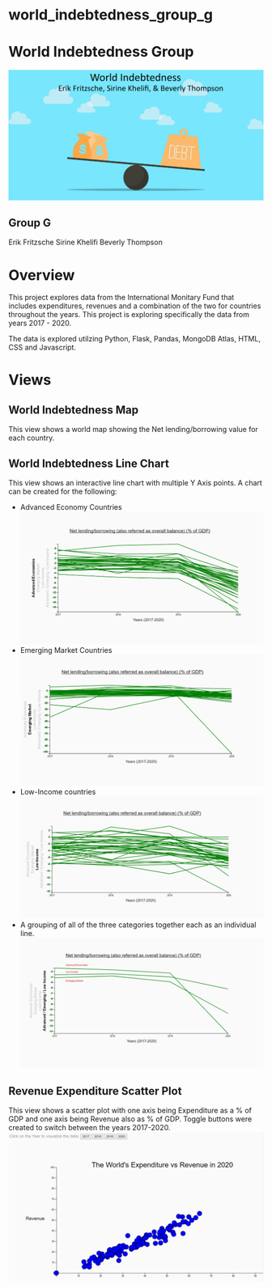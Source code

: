 # world_indebtedness_group_g

# World Indebtedness Group

![Debt](images/consider-debt-consolidatio-project.jpg)

## Group G 
Erik Fritzsche
Sirine Khelifi
Beverly Thompson

# Overview
This project explores data from the International Monitary Fund that includes expenditures, revenues and a combination of the two for countries throughout the years.   This project is exploring specifically the data from years 2017 - 2020.

The data is explored utilzing Python, Flask, Pandas, MongoDB Atlas, HTML, CSS and Javascript.

# Views
## World Indebtedness Map
This view shows a world map showing the Net lending/borrowing value for each country.
## World Indebtedness Line Chart
This view shows an interactive line chart with multiple Y Axis points.   A chart can be created for the following:
* Advanced Economy Countries
![Advanced](images/Advanced_Economies_Line.jpg)
* Emerging Market Countries
![Emerging](images/Emerging_Market_line.jpg)
* Low-Income countries
![Low](images/Low_Income_Line.jpg)
* A grouping of all of the three categories together each as an individual line.
![Groups](images/Group_Line.jpg)


## Revenue Expenditure Scatter Plot
This view shows a scatter plot with one axis being Expenditure  as a % of GDP and one axis being Revenue also as % of GDP. Toggle buttons were created to switch between the years 2017-2020. 
![Scatter](images/Scatter_Plot.PNG)


